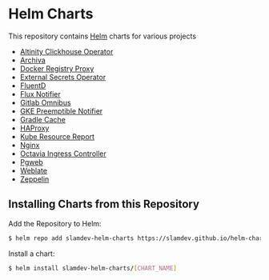 # Helm Charts

This repository contains [Helm](https://helm.sh) charts for various projects

* [Altinity Clickhouse Operator](https://github.com/slamdev/helm-charts/tree/master/charts/altinity-clickhouse-operator)
* [Archiva](https://github.com/slamdev/helm-charts/tree/master/charts/archiva)
* [Docker Registry Proxy](https://github.com/slamdev/helm-charts/tree/master/charts/docker-registry-proxy)
* [External Secrets Operator](https://github.com/slamdev/helm-charts/tree/master/charts/external-secrets-operator)
* [FluentD](https://github.com/slamdev/helm-charts/tree/master/charts/fluentd)
* [Flux Notifier](https://github.com/slamdev/helm-charts/tree/master/charts/flux-notifier)
* [Gitlab Omnibus](https://github.com/slamdev/helm-charts/tree/master/charts/gitlab-omnibus)
* [GKE Preemptible Notifier](https://github.com/slamdev/helm-charts/tree/master/charts/gke-preemptible-notifier)
* [Gradle Cache](https://github.com/slamdev/helm-charts/tree/master/charts/gradle-cache)
* [HAProxy](https://github.com/slamdev/helm-charts/tree/master/charts/haproxy)
* [Kube Resource Report](https://github.com/slamdev/helm-charts/tree/master/charts/kube-resource-report)
* [Nginx](https://github.com/slamdev/helm-charts/tree/master/charts/nginx)
* [Octavia Ingress Controller](https://github.com/slamdev/helm-charts/tree/master/charts/octavia-ingress-controller)
* [Pgweb](https://github.com/slamdev/helm-charts/tree/master/charts/pgweb)
* [Weblate](https://github.com/slamdev/helm-charts/tree/master/charts/weblate)
* [Zeppelin](https://github.com/slamdev/helm-charts/tree/master/charts/zeppelin)

## Installing Charts from this Repository

Add the Repository to Helm:
```sh
$ helm repo add slamdev-helm-charts https://slamdev.github.io/helm-charts
```

Install a chart:
```sh
$ helm install slamdev-helm-charts/[CHART_NAME]
```
